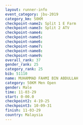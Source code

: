 ```yaml
---
layout: runner-info 
event_category: jbu-2019 
category_km: 50KM 
checkpoint-name2: Split 1 E Farm 
checkpoint-name3: Split 2 ATV 
checkpoint-name4: 
checkpoint-name5: 
checkpoint-name6: 
checkpoint-name7: 
checkpoint-name8: 
checkpoint-name9: 
overall_rank: 37
gender_rank: 25
category_rank: 25
bib: 51110
name: MUHAMMAD FAHMI BIN ABDULLAH
category: 50KM Men Open
gender: Male
time: 11-03-29
start: 0-00.0
checkpoint2: 4-19-25
checkpoint3: 10-09-31
finish: 11-03-29
country: Malaysia
---
```

